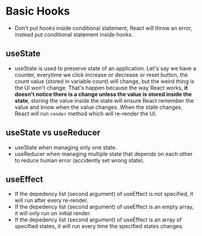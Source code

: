 # Basic Hooks

- Don't put hooks inside conditional statement, React will throw an error, instead put conditional statement inside hooks.

## useState

- useState is used to preserve state of an application. Let's say we have a counter, everytime we click increase or decrease or reset button, the count value (stored in variable count) will change, but the weird thing is the UI won't change. That's happen because the way React works, **it doesn't notice there is a change unless the value is stored inside the state**, storing the value inside the state will ensure React remember the value and know when the value changes. When the state changes, React will run `render` method which will re-render the UI.

## useState vs useReducer

- useState when managing only one state.
- useReducer when managing multiple state that depends on each other to reduce human error (accidently set wrong state).

## useEffect

- If the depedency list (second argument) of useEffect is not specified, it will run after every re-render.
- If the depedency list (second argument) of useEffect is an empty array, it will only run on initial render.
- If the depedency list (second argument) of useEffect is an array of specified states, it will run every time the specified states changes.
